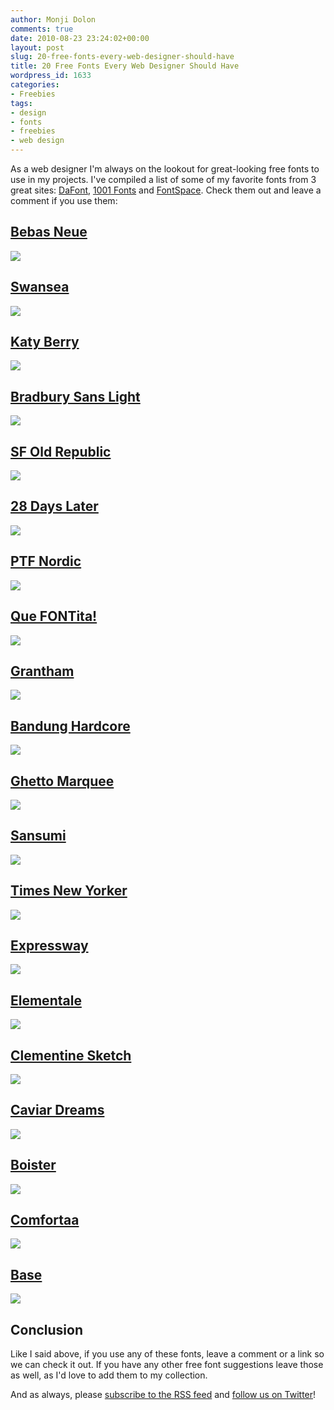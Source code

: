 ```yaml
---
author: Monji Dolon
comments: true
date: 2010-08-23 23:24:02+00:00
layout: post
slug: 20-free-fonts-every-web-designer-should-have
title: 20 Free Fonts Every Web Designer Should Have
wordpress_id: 1633
categories:
- Freebies
tags:
- design
- fonts
- freebies
- web design
---
```


As a web designer I'm always on the lookout for great-looking free fonts to use in my projects.  I've compiled a list of some of my favorite fonts from 3 great sites: [DaFont](http://www.dafont.com/), [1001 Fonts](http://www.1001fonts.com/) and [FontSpace](http://www.fontspace.com/).  Check them out and leave a comment if you use them:

## [Bebas Neue](http://www.dafont.com/bebas-neue.font)

[![](http://devgrow.s3.amazonaws.com/assets/images/bebas-neue.jpg)](http://www.dafont.com/bebas-neue.font)

## [Swansea](http://www.fontspace.com/roger-white/swansea)

[![](http://devgrow.s3.amazonaws.com/assets/images/swansea.jpg)](http://www.fontspace.com/roger-white/swansea)

## [Katy Berry](http://www.1001freefonts.com/KatyBerry.php)

[![](http://devgrow.s3.amazonaws.com/assets/images/katy-berry.jpg)](http://www.1001freefonts.com/KatyBerry.php)

## [Bradbury Sans Light](http://www.fontspace.com/manfred-klein/bradbury-sans-light)

[![](http://devgrow.s3.amazonaws.com/assets/images/bradbury-sans-light.jpg)](http://www.fontspace.com/manfred-klein/bradbury-sans-light)

## [SF Old Republic](http://www.1001freefonts.com/SFOldRepublic.php)

[![](http://devgrow.s3.amazonaws.com/assets/images/sf-old-republic.jpg)](http://www.1001freefonts.com/SFOldRepublic.php)

## [28 Days Later](http://www.dafont.com/28-days-later.font)

[![](http://devgrow.s3.amazonaws.com/assets/images/28-days-later.jpg)](http://www.dafont.com/28-days-later.font)

## [PTF Nordic](http://www.fontspace.com/prismtone/ptf-nordic)

[![](http://devgrow.s3.amazonaws.com/assets/images/ptf-nordic.jpg)](http://www.fontspace.com/prismtone/ptf-nordic)

## [Que FONTita!](http://www.dafont.com/que-fontita.font)

[![](http://devgrow.s3.amazonaws.com/assets/images/que-fontita.jpg)](http://www.dafont.com/que-fontita.font)

## [Grantham](http://www.1001freefonts.com/Grantham.php)

[![](http://devgrow.s3.amazonaws.com/assets/images/grantham.jpg)](http://www.1001freefonts.com/Grantham.php)

## [Bandung Hardcore](http://www.dafont.com/bandung-hardcore-gp.font)

[![](http://devgrow.s3.amazonaws.com/assets/images/bandung-hardcore.jpg)](http://www.dafont.com/bandung-hardcore-gp.font)

## [Ghetto Marquee](http://www.dafont.com/ghettomarquee.font)

[![](http://devgrow.s3.amazonaws.com/assets/images/ghetto-marquee.jpg)](http://www.dafont.com/ghettomarquee.font)

## [Sansumi](http://www.fontspace.com/manfred-klein/sansumi)

[![](http://devgrow.s3.amazonaws.com/assets/images/sansumi.jpg)](http://www.fontspace.com/manfred-klein/sansumi)

## [Times New Yorker](http://www.dafont.com/times-new-yorker.font)

[![](http://devgrow.s3.amazonaws.com/assets/images/times-new-yorker.jpg)](http://www.dafont.com/times-new-yorker.font)

## [Expressway](http://www.dafont.com/expressway.font)

[![](http://devgrow.s3.amazonaws.com/assets/images/expressway.jpg)](http://www.dafont.com/expressway.font)

## [Elementale](http://www.fontspace.com/zden%C4%9Bk-gromnica/elementalend)

[![](http://devgrow.s3.amazonaws.com/assets/images/elementale.jpg)](http://www.fontspace.com/zden%C4%9Bk-gromnica/elementalend)

## [Clementine Sketch](http://www.dafont.com/clementine-sketch.font)

[![](http://devgrow.s3.amazonaws.com/assets/images/clementine-sketch.jpg)](http://www.dafont.com/clementine-sketch.font)

## [Caviar Dreams](http://www.fontspace.com/nymphont/caviar-dreams)

[![](http://devgrow.s3.amazonaws.com/assets/images/caviar-dreams.jpg)](http://www.fontspace.com/nymphont/caviar-dreams)

## [Boister](http://www.1001freefonts.com/Boister.php)

[![](http://devgrow.s3.amazonaws.com/assets/images/boister.jpg)](http://www.1001freefonts.com/Boister.php)

## [Comfortaa](http://www.dafont.com/comfortaa.font)

[![](http://devgrow.s3.amazonaws.com/assets/images/comfortaa.jpg)](http://www.dafont.com/comfortaa.font)

## [Base](http://www.fontspace.com/glitch/base)

[![](http://devgrow.s3.amazonaws.com/assets/images/base.jpg)](http://www.fontspace.com/glitch/base)

## Conclusion

Like I said above, if you use any of these fonts, leave a comment or a link so we can check it out.  If you have any other free font suggestions leave those as well, as I'd love to add them to my collection.

And as always, please [subscribe to the RSS feed](http://feeds.feedburner.com/devgrow) and [follow us on Twitter](http://twitter.com/ThinkDevGrow)!